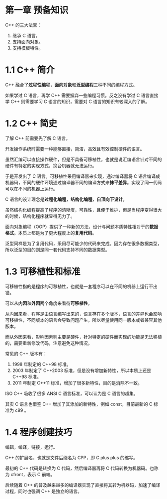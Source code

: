 # 第一章 预备知识

C++ 的三大法宝：
1. 继承 C 语言。
2. 支持面向对象。
3. 支持模板特性。

# 1.1 C++ 简介

C++ 融合了**过程性编程**，**面向对象**和**泛型编程**三种不同的编程方式。

如果学过 C 语言，再学 C++ 需要摒弃一些编程习惯。反之没有学过 C 语言直接学 C++ 则需要学习 C 语言的知识，需要对 C 语言的知识有较深入的了解。

# 1.2 C++ 简史

了解 C++ 前需要先了解 C 语言。

开发操作系统时需要一种能够直接，简洁，高效且有效控制硬件的语言。

虽然汇编可以直接操作硬件，但是不具备可移植性，也就是说汇编语言针对不同的硬件有特定的实现方式，换台机器就无法运行。

于是开发出了 C 语言。可移植性采用编译器来实现，通过编译器将 C 语言编译成机器码，不同的硬件环境通过编译器不同的编译方式来**抹平差异**。实现了同一代码可以在不同的机器上运行。

C 语言的设计理念是**过程化编程**，**结构化编程**，**自顶向下设计**。

虽然结构化编程提高了程序的清晰度，可靠性，且便于维护，但是当程序变得很大的时候，结构化程序就显得无力了。

面向对象编程（OOP）提供了一种新的方法，设计与问题本质特性相对于的**数据格式**。本质上都是为了更大程度上的**复用代码**。

泛型同样是为了复用代码，采用尽可能少的代码来完成。因为存在很多数据类型，所以泛型的目的则是同一套代码支持不同的数据类型。

# 1.3 可移植性和标准

可移植性指的是程序的可移植性，也就是一套程序可以在不同的机器上运行不出错。

可以从**内因**和**外因**两个角度来看待**可移植性**。

从内因来看，程序是由语言编写出来的，语言存在多个版本，语言的差异也会影响可移植性，不同版本的语言会导致问题产生，所以尽量使用同一版本或者兼容其他版本。

而从外因来看，影响因素则主要是硬件，针对特定的硬件而实现的功能是无法移植的，需要重新修改代码，注意避免这种情况。

常见的 C++ 版本有： 

1. 1998 年制定的 C++98 标准。
2. 2003 年制定了 C++2003 标准，但是没有增加新特性，所以本质上还是 C++98 标准。
3. 2011 年制定 C++11 标准，增加了很多新特性，目的是消除不一致。

ISO C++ 吸收了很多 ANSI C 语言标准，可以认为是 C 语言的超集。

其实 C 语言也借鉴 C++ 增加了其添加的新特性，例如 const，目前最新的 C 标准为 c99 。

# 1.4 程序创建技巧

编辑，编译，链接，运行。

C++ 的扩展名，也就是文件后缀名为 CPP，即 C plus plus 的缩写。

最初的 C++ 代码是转换为 C 代码，然后编译器再将 C 代码转换为机器码。也称为 cfront，表示 C 前端。

后续随着 C++ 的普及越来越多的编译器实现了直接将其转为机器码，加速了编译过程，同时也强调 C++ 是独立的语言。